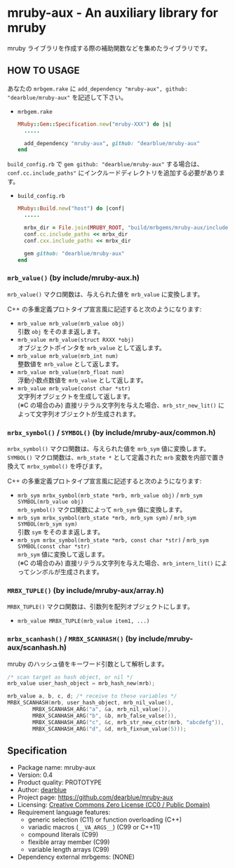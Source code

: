 # mruby-aux - An auxiliary library for mruby

mruby ライブラリを作成する際の補助関数などを集めたライブラリです。


## HOW TO USAGE

あなたの `mrbgem.rake` に `add_dependency "mruby-aux", github: "dearblue/mruby-aux"` を記述して下さい。

  - `mrbgem.rake`

    ```ruby
    MRuby::Gem::Specification.new("mruby-XXX") do |s|
      .....

      add_dependency "mruby-aux", github: "dearblue/mruby-aux"
    end
    ```

`build_config.rb` で `gem github: "dearblue/mruby-aux"` する場合は、`conf.cc.include_paths"` にインクルードディレクトリを追加する必要があります。

  - `build_config.rb`

    ```ruby
    MRuby::Build.new("host") do |conf|
      .....

      mrbx_dir = File.join(MRUBY_ROOT, "build/mrbgems/mruby-aux/include")
      conf.cc.include_paths << mrbx_dir
      conf.cxx.include_paths << mrbx_dir

      gem github: "dearblue/mruby-aux"
    end
    ```

### `mrb_value()` (by include/mruby-aux.h)

`mrb_value()` マクロ関数は、与えられた値を `mrb_value` に変換します。

C++ の多重定義プロトタイプ宣言風に記述すると次のようになります:

  - `mrb_value mrb_value(mrb_value obj)`  
    引数 `obj` をそのまま返します。
  - `mrb_value mrb_value(struct RXXX *obj)`  
    オブジェクトポインタを `mrb_value` として返します。
  - `mrb_value mrb_value(mrb_int num)`  
    整数値を `mrb_value` として返します。
  - `mrb_value mrb_value(mrb_float num)`  
    浮動小数点数値を `mrb_value` として返します。
  - `mrb_value mrb_value(const char *str)`  
    文字列オブジェクトを生成して返します。  
    (※C の場合のみ) 直接リテラル文字列を与えた場合、`mrb_str_new_lit()` によって文字列オブジェクトが生成されます。

### `mrbx_symbol()` / `SYMBOL()` (by include/mruby-aux/common.h)

`mrbx_symbol()` マクロ関数は、与えられた値を `mrb_sym` 値に変換します。`SYMBOL()` マクロ関数は、`mrb_state *` として定義された `mrb` 変数を内部で置き換えて `mrbx_symbol()` を呼びます。

C++ の多重定義プロトタイプ宣言風に記述すると次のようになります:

  - `mrb_sym mrbx_symbol(mrb_state *mrb, mrb_value obj)` / `mrb_sym SYMBOL(mrb_value obj)`  
    `mrb_symbol()` マクロ関数によって `mrb_sym` 値に変換します。
  - `mrb_sym mrbx_symbol(mrb_state *mrb, mrb_sym sym)` / `mrb_sym SYMBOL(mrb_sym sym)`  
    引数 `sym` をそのまま返します。
  - `mrb_sym mrbx_symbol(mrb_state *mrb, const char *str)` / `mrb_sym SYMBOL(const char *str)`  
    `mrb_sym` 値に変換して返します。  
    (※C の場合のみ) 直接リテラル文字列を与えた場合、`mrb_intern_lit()` によってシンボルが生成されます。

### `MRBX_TUPLE()` (by include/mruby-aux/array.h)

`MRBX_TUPLE()` マクロ関数は、引数列を配列オブジェクトにします。

  - `mrb_value MRBX_TUPLE(mrb_value item1, ...)`

### `mrbx_scanhash()` / `MRBX_SCANHASH()` (by include/mruby-aux/scanhash.h)

mruby のハッシュ値をキーワード引数として解析します。

```c
/* scan target as hash object, or nil */
mrb_value user_hash_object = mrb_hash_new(mrb);

mrb_value a, b, c, d; /* receive to these variables */
MRBX_SCANHASH(mrb, user_hash_object, mrb_nil_value(),
        MRBX_SCANHASH_ARG("a", &a, mrb_nil_value()),
        MRBX_SCANHASH_ARG("b", &b, mrb_false_valse()),
        MRBX_SCANHASH_ARG("c", &c, mrb_str_new_cstr(mrb, "abcdefg")),
        MRBX_SCANHASH_ARG("d", &d, mrb_fixnum_value(5)));
```


## Specification

  * Package name: mruby-aux
  * Version: 0.4
  * Product quality: PROTOTYPE
  * Author: [dearblue](https://github.com/dearblue)
  * Project page: <https://github.com/dearblue/mruby-aux>
  * Licensing: [Creative Commons Zero License (CC0 / Public Domain)](LICENSE)
  * Requirement language features:
      * generic selection (C11) or function overloading (C++)
      * variadic macros (`__VA_ARGS__`) (C99 or C++11)
      * compound literals (C99)
      * flexible array member (C99)
      * variable length arrays (C99)
  * Dependency external mrbgems: (NONE)
